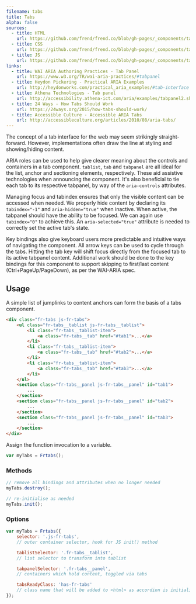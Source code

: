 ```yaml
---
filename: tabs
title: Tabs
alpha: false
sources:
  - title: HTML
    url: https://github.com/frend/frend.co/blob/gh-pages/_components/tabs/tabs.html
  - title: CSS
    url: https://github.com/frend/frend.co/blob/gh-pages/_components/tabs/tabs.css
  - title: JS
    url: https://github.com/frend/frend.co/blob/gh-pages/_components/tabs/tabs.js
links:
  - title: WAI ARIA Authoring Practices - Tab Panel
    url: https://www.w3.org/TR/wai-aria-practices/#tabpanel
  - title: Heydon Pickering - Practical ARIA Examples
    url: http://heydonworks.com/practical_aria_examples/#tab-interface
  - title: Athena Technologies - Tab panel
    url: http://accessibility.athena-ict.com/aria/examples/tabpanel2.shtml
  - title: 24 Ways - How Tabs Should Work
    url: https://24ways.org/2015/how-tabs-should-work/
  - title: Accessible Culture - Accessible ARIA Tabs
    url: http://accessibleculture.org/articles/2010/08/aria-tabs/
---
```


The concept of a tab interface for the web may seem strikingly straight-forward. However, implementations often draw the line at styling and showing/hiding content.

ARIA roles can be used to help give clearer meaning about the controls and containers in a tab component. `tablist`, `tab` and `tabpanel` are all ideal for the list, anchor and sectioning elements, respectively. These aid assistive technologies when announcing the component. It's also beneficial to tie each tab to its respective tabpanel, by way of the `aria-controls` attributes.

Managing focus and tabindex ensures that only the visible content can be accessed when needed. We properly hide content by declaring its `tabindex="-1"` and `aria-hidden="true"` when inactive. When active, the tabpanel should have the ability to be focused. We can again use `tabindex="0"` to achieve this. An `aria-selected="true"` attribute is needed to correctly set the active tab's state.

Key bindings also give keyboard users more predictable and intuitive ways of navigating the component. All arrow keys can be used to cycle through the tabs. Hitting the tab key will shift focus directly from the focused tab to its active tabpanel content. Additional work should be done to the key bindings for this component to support skipping to first/last content (Ctrl+PageUp/PageDown), as per the WAI-ARIA spec.


## Usage

A simple list of jumplinks to content anchors can form the basis of a tabs component.

~~~ html
<div class="fr-tabs js-fr-tabs">
	<ul class="fr-tabs__tablist js-fr-tabs__tablist">
		<li class="fr-tabs__tablist-item">
			<a class="fr-tabs__tab" href="#tab1">...</a>
		</li>
		<li class="fr-tabs__tablist-item">
			<a class="fr-tabs__tab" href="#tab2">...</a>
		</li>
		<li class="fr-tabs__tablist-item">
			<a class="fr-tabs__tab" href="#tab3">...</a>
		</li>
	</ul>
	<section class="fr-tabs__panel js-fr-tabs__panel" id="tab1">
		...
	</section>
	<section class="fr-tabs__panel js-fr-tabs__panel" id="tab2">
		...
	</section>
	<section class="fr-tabs__panel js-fr-tabs__panel" id="tab3">
		...
	</section>
</div>
~~~

Assign the function invocation to a variable.

~~~ js
var myTabs = Frtabs();
~~~

### Methods

~~~ js
// remove all bindings and attributes when no longer needed
myTabs.destroy();

// re-initialise as needed
myTabs.init();
~~~

### Options

~~~ js
var myTabs = Frtabs({
	selector: '.js-fr-tabs',
	// outer container selector, hook for JS init() method

	tablistSelector: '.fr-tabs__tablist',
	// list selector to transform into tablist

	tabpanelSelector: '.fr-tabs__panel',
	// containers which hold content, toggled via tabs

	tabsReadyClass: 'has-fr-tabs'
	// class name that will be added to <html> as accordion is initialised
});
~~~